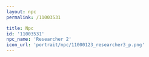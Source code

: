 ```yaml
---
layout: npc
permalink: /11003531

title: Npc
id: '11003531'
npc_name: 'Researcher 2'
icon_url: 'portrait/npc/11000123_researcher3_p.png'
---
```

